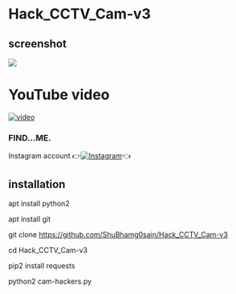 # Hack_CCTV_Cam-v3

## screenshot
![ ](https://raw.githubusercontent.com/ShuBhamg0sain/Hack_CCTV_Cam-v3/Delete/Screenshot_20211025_143109.jpg)

# YouTube video
[![video](https://img.shields.io/badge/YOUTUBE-VIDEO-red?style=for-the-badge&logo=instagram)](https://youtu.be/o27zLs6IjTk)

### FIND...ME.



Instagram account
👉[![Instagram  ](https://img.shields.io/badge/INSTAGRAM-FOLLOW-red?style=for-the-badge&logo=instagram)](https://www.instagram.com/shubhamg0sain)👈



## installation

apt install python2

apt install git

git clone https://github.com/ShuBhamg0sain/Hack_CCTV_Cam-v3 

cd Hack_CCTV_Cam-v3

pip2 install requests

python2 cam-hackers.py
